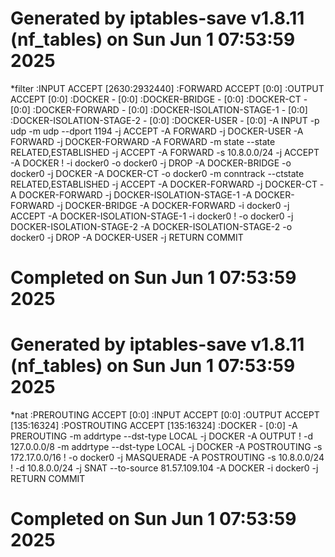 # Generated by iptables-save v1.8.11 (nf_tables) on Sun Jun  1 07:53:59 2025
*filter
:INPUT ACCEPT [2630:2932440]
:FORWARD ACCEPT [0:0]
:OUTPUT ACCEPT [0:0]
:DOCKER - [0:0]
:DOCKER-BRIDGE - [0:0]
:DOCKER-CT - [0:0]
:DOCKER-FORWARD - [0:0]
:DOCKER-ISOLATION-STAGE-1 - [0:0]
:DOCKER-ISOLATION-STAGE-2 - [0:0]
:DOCKER-USER - [0:0]
-A INPUT -p udp -m udp --dport 1194 -j ACCEPT
-A FORWARD -j DOCKER-USER
-A FORWARD -j DOCKER-FORWARD
-A FORWARD -m state --state RELATED,ESTABLISHED -j ACCEPT
-A FORWARD -s 10.8.0.0/24 -j ACCEPT
-A DOCKER ! -i docker0 -o docker0 -j DROP
-A DOCKER-BRIDGE -o docker0 -j DOCKER
-A DOCKER-CT -o docker0 -m conntrack --ctstate RELATED,ESTABLISHED -j ACCEPT
-A DOCKER-FORWARD -j DOCKER-CT
-A DOCKER-FORWARD -j DOCKER-ISOLATION-STAGE-1
-A DOCKER-FORWARD -j DOCKER-BRIDGE
-A DOCKER-FORWARD -i docker0 -j ACCEPT
-A DOCKER-ISOLATION-STAGE-1 -i docker0 ! -o docker0 -j DOCKER-ISOLATION-STAGE-2
-A DOCKER-ISOLATION-STAGE-2 -o docker0 -j DROP
-A DOCKER-USER -j RETURN
COMMIT
# Completed on Sun Jun  1 07:53:59 2025
# Generated by iptables-save v1.8.11 (nf_tables) on Sun Jun  1 07:53:59 2025
*nat
:PREROUTING ACCEPT [0:0]
:INPUT ACCEPT [0:0]
:OUTPUT ACCEPT [135:16324]
:POSTROUTING ACCEPT [135:16324]
:DOCKER - [0:0]
-A PREROUTING -m addrtype --dst-type LOCAL -j DOCKER
-A OUTPUT ! -d 127.0.0.0/8 -m addrtype --dst-type LOCAL -j DOCKER
-A POSTROUTING -s 172.17.0.0/16 ! -o docker0 -j MASQUERADE
-A POSTROUTING -s 10.8.0.0/24 ! -d 10.8.0.0/24 -j SNAT --to-source 81.57.109.104
-A DOCKER -i docker0 -j RETURN
COMMIT
# Completed on Sun Jun  1 07:53:59 2025
